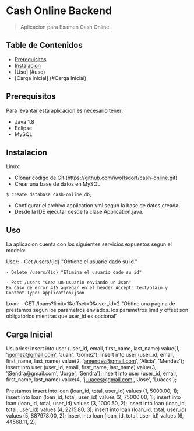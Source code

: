 # Cash Online Backend
> Aplicacion para Examen Cash Online.

## Table de Contenidos

- [Prerequisitos](#Prerequisitos)
- [Instalacion](#instalacion)
- [Uso] (#uso)
- [Carga Inicial] (#Carga Inicial)

## Prerequisitos

Para levantar esta aplicacion es necesario tener:

- Java 1.8
- Eclipse
- MySQL

## Instalacion

Linux:

- Clonar codigo de Git (https://github.com/iwolfsdorf/cash-online.git)
- Crear una base de datos en MySQL

```
$ create database cash-online_db;
```

- Configurar el archivo application.yml segun la base de datos creada.
- Desde la IDE ejecutar desde la clase Application.java.

## Uso

La aplicacion cuenta con los siguientes servicios expuestos segun el modelo:

User:
	- Get /users/{id}  "Obtiene el usuario dado su id."
	
	- Delete /users/{id} "Elimina el usuario dado su id"
	
	- Post /users "Crea un usuario enviando un Json"
	En caso de error 415 agregar en el header Accept: text/plain y Content-Type: application/json

Loan: 
	- GET /loans?limit=1&offset=0&user_id=2 "Obtine una pagina de prestamos segun los parametros enviados. los parametros limit y offset son obligatorios mientras que user_id es opcional"
	
## Carga Inicial

Usuarios:
	insert into user (user_id, email, first_name, last_name) value(1, 'jgomez@gmail.com', 'Juan', 'Gomez');
	insert into user (user_id, email, first_name, last_name) value(2, 'amendez@gmail.com', 'Alicia', 'Mendez');
	insert into user (user_id, email, first_name, last_name) value(3, 'jSendra@gmail.com', 'Jorge', 'Sendra');
	insert into user (user_id, email, first_name, last_name) value(4, 'jLuaces@gmail.com', 'Jose', 'Luaces');
	
Prestamos
	insert into loan (loan_id, total, user_id) values (1, 5000.00, 1);
	insert into loan (loan_id, total, user_id) values (2, 75000.00, 1);
	insert into loan (loan_id, total, user_id) values (3, 1000.50, 2);
	insert into loan (loan_id, total, user_id) values (4, 2215.80, 3);
	insert into loan (loan_id, total, user_id) values (5, 887978.00, 2);
	insert into loan (loan_id, total, user_id) values (6, 44568.11, 2);